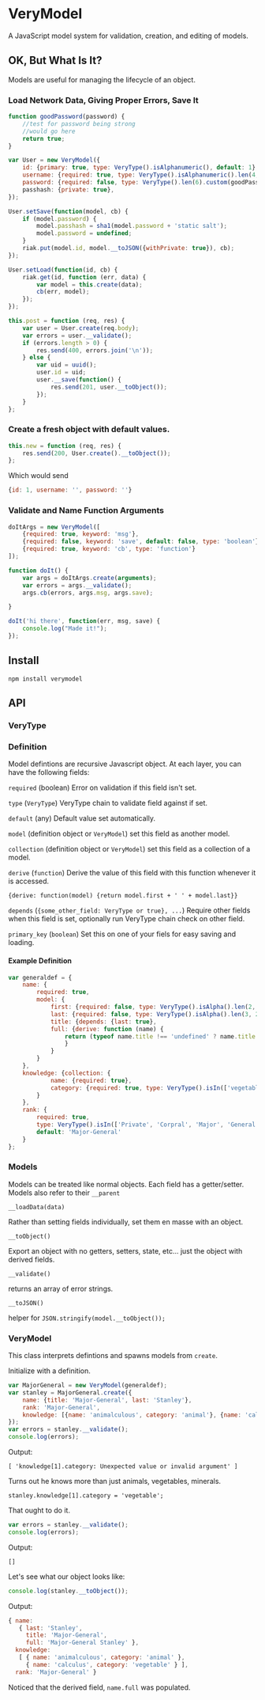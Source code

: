 VeryModel
=========

A JavaScript model system for validation, creation, and editing of models.

## OK, But What Is It?

Models are useful for managing the lifecycle of an object.

### Load Network Data, Giving Proper Errors, Save It


```javascript
function goodPassword(password) {
    //test for password being strong
    //would go here
    return true;
}

var User = new VeryModel({
    id: {primary: true, type: VeryType().isAlphanumeric(), default: 1},
    username: {required: true, type: VeryType().isAlphanumeric().len(4, 25), default: ''},
    password: {required: false, type: VeryType().len(6).custom(goodPassword)}, default: ''},
    passhash: {private: true},
});

User.setSave(function(model, cb) {
    if (model.password) {
        model.passhash = sha1(model.password + 'static salt');
        model.password = undefined;
    }
    riak.put(model.id, model.__toJSON({withPrivate: true}), cb);
});

User.setLoad(function(id, cb) {
    riak.get(id, function (err, data) {
        var model = this.create(data);
        cb(err, model);
    });
});

this.post = function (req, res) {
    var user = User.create(req.body);
    var errors = user.__validate();
    if (errors.length > 0) {
        res.send(400, errors.join('\n'));
    } else {
        var uid = uuid();
        user.id = uid;
        user.__save(function() {
            res.send(201, user.__toObject());
        });
    }
};
```


### Create a fresh object with default values.

```javascript
this.new = function (req, res) {
    res.send(200, User.create().__toObject());
};
```

Which would send

```javascript
{id: 1, username: '', password: ''}
```

### Validate and Name Function Arguments

```javascript
doItArgs = new VeryModel([
    {required: true, keyword: 'msg'},
    {required: false, keyword: 'save', default: false, type: 'boolean'},
    {required: true, keyword: 'cb', type: 'function'}
]);

function doIt() {
    var args = doItArgs.create(arguments);
    var errors = args.__validate();
    args.cb(errors, args.msg, args.save);

}

doIt('hi there', function(err, msg, save) {
    console.log("Made it!");
});
```

## Install

`npm install verymodel`

## API

### VeryType

### Definition

Model defintions are recursive Javascript object. At each layer, you can have the following fields:

`required` (boolean) Error on validation if this field isn't set.

`type` (`VeryType`) VeryType chain to validate field against if set.

`default` (any) Default value set automatically.

`model` (definition object or `VeryModel`) set this field as another model.

`collection` (definition object or `VeryModel`) set this field as a collection of a model.

`derive` (`function`) Derive the value of this field with this function whenever it is accessed.

    {derive: function(model) {return model.first + ' ' + model.last}}

`depends` (`{some_other_field: VeryType or true}, ...`) Require other fields when this field is set, optionally run VeryType chain check on other field.

`primary_key` (`boolean`) Set this on one of your fiels for easy saving and loading.

#### Example Definition

```javascript
var generaldef = {
    name: {
        required: true,
        model: {
            first: {required: false, type: VeryType().isAlpha().len(2, 25)},
            last: {required: false, type: VeryType().isAlpha().len(3, 25)},
            title: {depends: {last: true},
            full: {derive: function (name) {
                return (typeof name.title !== 'undefined' ? name.title + ' ' : '') + (typeof name.first !== 'undefined' ? name.first + ' ': '') + name.last;
                }
            }
        }
    },
    knowledge: {collection: {
            name: {required: true},
            category: {required: true, type: VeryType().isIn(['vegetable', 'animal', 'mineral'])}
        }
    },
    rank: {
        required: true,
        type: VeryType().isIn(['Private', 'Corpral', 'Major', 'General', 'Major-General']),
        default: 'Major-General'
    }
};
```

### Models

Models can be treated like normal objects. Each field has a getter/setter.
Models also refer to their `__parent`

`__loadData(data)`

Rather than setting fields individually, set them en masse with an object.

`__toObject()`

Export an object with no getters, setters, state, etc... just the object with derived fields.

`__validate()`

returns an array of error strings.

`__toJSON()`

helper for `JSON.stringify(model.__toObject());`


### VeryModel

This class interprets defintions and spawns models from `create`.

Initialize with a definition.

```javascript
var MajorGeneral = new VeryModel(generaldef);
var stanley = MajorGeneral.create({
    name: {title: 'Major-General', last: 'Stanley'},
    rank: 'Major-General',
    knowledge: [{name: 'animalculous', category: 'animal'}, {name: 'calculus', category: 'mathmatical'}]
});
var errors = stanley.__validate();
console.log(errors);
```

Output:

    [ 'knowledge[1].category: Unexpected value or invalid argument' ]

Turns out he knows more than just animals, vegetables, minerals.

    stanley.knowledge[1].category = 'vegetable';

That ought to do it.
    
```javascript
var errors = stanley.__validate();
console.log(errors);
```

Output:

    []

Let's see what our object looks like:

```javascript
console.log(stanley.__toObject());
```

Output:

```javascript
{ name:
   { last: 'Stanley',
     title: 'Major-General',
     full: 'Major-General Stanley' },
  knowledge:
   [ { name: 'animalculous', category: 'animal' },
     { name: 'calculus', category: 'vegetable' } ],
  rank: 'Major-General' }
```

Noticed that the derived field, `name.full` was populated.
